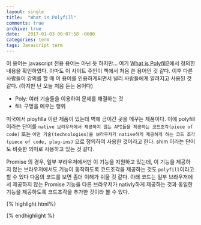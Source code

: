 ```yaml
---
layout: single
title:  "What is Polyfill"
comments: true
archive: true
date:   2017-01-03 00:07:58 -0600
categories: term
tags: Javascript term
---
```


이 용어는 javascript 전용 용어는 아닌 듯 하지만... 여기 [What is Polyfill?][what-is-polyfill]에서 정의한 내용을 확인하였다. 아마도 이 사이트 주인이 책에서 처음 쓴 용어인 것 같다. 이후 다른 사람들이 강의를 할 때 이 용어를 인용하게되면서 널리 사람들에게 알려지고 사용된 것 같다. (하지만 난 오늘 처음 듣는 용어다)

* Poly: 여러 기술들을 이용하여 문제를 해결하는 것
* fill: 구멍을 메우는 행위

미국에서 ployfilla 이란 제품이 있는데 벽에 금이간 곳을 메꾸는 제품이다. 이에 polyfill 이라는 단어를 `native 브라우저에서 제공하지 않는 API들을 제공하는 코드조각(piece of code)` 또는 `어떤 기술(technologies)을 브라우저가 native하게 제공하게 하는 코드 조각(piece of code, plug-ins)` 으로 정의하여 사용한 것이라고 한다. shim 이라는 단어도 비슷한 의미로 사용하고 있는 것 같다.

Promise 의 경우, 일부 부라우저에서만 이 기능을 지원하고 있는데, 이 기능을 제공하지 않는 브라우저에서도 기능이 동작하도록 코드조각을 제공하는 것도 `polyfill`이라고 할 수 있다 다음의 코드를 보면 좀더 이해가 쉬울 것 같다. 아래 코드는 일부 브라우저에서 제공하지 않는 Promise 기능을 다른 브라우저가 nativly하게 제공하는 것과 동일한 기능을 제공하도록 코드조각을 추가한 것이라 볼 수 있다.

{% highlight html%}
<script src="https://www.promisejs.org/polyfills/promise-7.0.4.min.js"></script>
{% endhighlight %}

[what-is-polyfill]: https://remysharp.com/2010/10/08/what-is-a-polyfill
